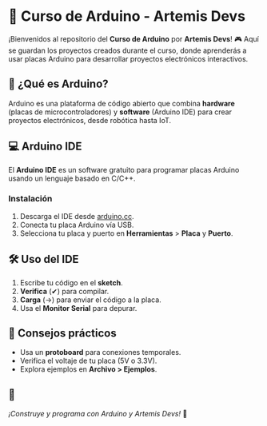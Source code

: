 # 🚀 Curso de Arduino - Artemis Devs

¡Bienvenidos al repositorio del **Curso de Arduino** por **Artemis Devs**! 🎮 Aquí se guardan los proyectos creados durante el curso, donde aprenderás a usar placas Arduino para desarrollar proyectos electrónicos interactivos.

## 🌟 ¿Qué es Arduino?

Arduino es una plataforma de código abierto que combina **hardware** (placas de microcontroladores) y **software** (Arduino IDE) para crear proyectos electrónicos, desde robótica hasta IoT.

## 💻 Arduino IDE

El **Arduino IDE** es un software gratuito para programar placas Arduino usando un lenguaje basado en C/C++.

### Instalación
1. Descarga el IDE desde [arduino.cc](https://www.arduino.cc/en/software).
2. Conecta tu placa Arduino vía USB.
3. Selecciona tu placa y puerto en **Herramientas** > **Placa** y **Puerto**.

## 🛠️ Uso del IDE
1. Escribe tu código en el **sketch**.
2. **Verifica** (✔) para compilar.
3. **Carga** (→) para enviar el código a la placa.
4. Usa el **Monitor Serial** para depurar.

## 🔌 Consejos prácticos
- Usa un **protoboard** para conexiones temporales.
- Verifica el voltaje de tu placa (5V o 3.3V).
- Explora ejemplos en **Archivo > Ejemplos**.

## 🤝 

*¡Construye y programa con Arduino y Artemis Devs!* 🎉